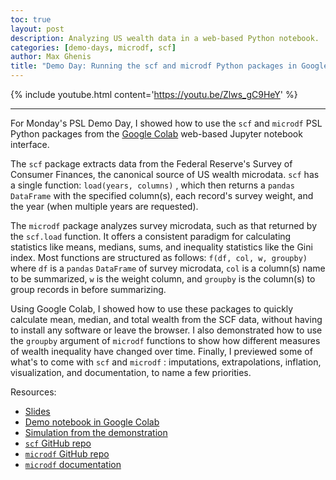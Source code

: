 ```yaml
---
toc: true
layout: post
description: Analyzing US wealth data in a web-based Python notebook.
categories: [demo-days, microdf, scf]
author: Max Ghenis
title: "Demo Day: Running the scf and microdf Python packages in Google Colab"
---
```


 {% include youtube.html content='https://youtu.be/Zlws_gC9HeY' %}

 ------

 For Monday's PSL Demo Day, I showed how to use the `scf` and `microdf` PSL Python packages from the [Google Colab](http://colab.research.google.com) web-based Jupyter notebook interface.

 The `scf` package extracts data from the Federal Reserve's Survey of Consumer Finances, the canonical source of US wealth microdata.
`scf` has a single function: `load(years, columns)` , which then returns a `pandas`  `DataFrame` with the specified column(s), each record's survey weight, and the year (when multiple years are requested).

 The `microdf` package analyzes survey microdata, such as that returned by the `scf.load` function.
 It offers a consistent paradigm for calculating statistics like means, medians, sums, and inequality statistics like the Gini index.
 Most functions are structured as follows: `f(df, col, w, groupby)` where `df` is a `pandas`  `DataFrame` of survey microdata, `col` is a column(s) name to be summarized, `w` is the weight column, and `groupby` is the column(s) to group records in before summarizing.

 Using Google Colab, I showed how to use these packages to quickly calculate mean, median, and total wealth from the SCF data, without having to install any software or leave the browser.
 I also demonstrated how to use the `groupby` argument of `microdf` functions to show how different measures of wealth inequality have changed over time.
 Finally, I previewed some of what's to come with `scf` and `microdf` : imputations, extrapolations, inflation, visualization, and documentation, to name a few priorities.

Resources:
* [Slides](https://docs.google.com/presentation/d/1bXWD_8wjbvG4J-Tq8PvlP7xK7Kz2X0oVpsOnjFZ_6zY)
* [Demo notebook in Google Colab](https://colab.research.google.com/drive/1WLOYxAtC347g2tIyO_iJJQUAZmwL4raB?usp=sharing)
* [Simulation from the demonstration](https://compute.studio/PSLmodels/Tax-Brain/48969/)
* [`scf` GitHub repo](https://github.com/PSLmodels/scf)
* [`microdf` GitHub repo](https://github.com/PSLmodels/microdf)
* [`microdf` documentation](https://pslmodels.github.io/microdf)
